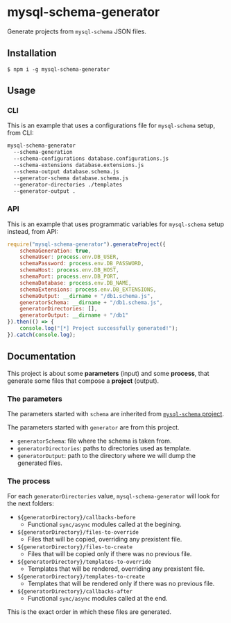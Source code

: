 # mysql-schema-generator

Generate projects from `mysql-schema` JSON files. 

## Installation

`$ npm i -g mysql-schema-generator`

## Usage

### CLI

This is an example that uses a configurations file for `mysql-schema` setup, from CLI:

```sh
mysql-schema-generator
  --schema-generation
  --schema-configurations database.configurations.js
  --schema-extensions database.extensions.js
  --schema-output database.schema.js
  --generator-schema database.schema.js
  --generator-directories ./templates
  --generator-output .
```

### API

This is an example that uses programmatic variables for `mysql-schema` setup instead, from API:

```js
require("mysql-schema-generator").generateProject({
	schemaGeneration: true,
	schemaUser: process.env.DB_USER,
	schemaPassword: process.env.DB_PASSWORD,
	schemaHost: process.env.DB_HOST,
	schemaPort: process.env.DB_PORT,
	schemaDatabase: process.env.DB_NAME,
	schemaExtensions: process.env.DB_EXTENSIONS,
	schemaOutput: __dirname + "/db1.schema.js",
	generatorSchema: __dirname + "/db1.schema.js",
	generatorDirectories: [],
	generatorOutput: __dirname + "/db1"
}).then(() => {
	console.log("[*] Project successfully generated!");
}).catch(console.log);
```

## Documentation

This project is about some **parameters** (input) and some **process**, that generate some files that compose a **project** (output).

### The parameters

The parameters started with `schema` are inherited from [`mysql-schema` project](#).

The parameters started with `generator` are from this project.

  - `generatorSchema`: file where the schema is taken from.
  - `generatorDirectories`: paths to directories used as template.
  - `generatorOutput`: path to the directory where we will dump the generated files.

### The process

For each `generatorDirectories` value, `mysql-schema-generator` will look for the next folders:

 - `${generatorDirectory}/callbacks-before`
    - Functional `sync/async` modules called at the begining.
 - `${generatorDirectory}/files-to-override`
    - Files that will be copied, overriding any prexistent file.
 - `${generatorDirectory}/files-to-create`
    - Files that will be copied only if there was no previous file.
 - `${generatorDirectory}/templates-to-override`
    - Templates that will be rendered, overriding any prexistent file.
 - `${generatorDirectory}/templates-to-create`
    - Templates that will be rendered only if there was no previous file.
 - `${generatorDirectory}/callbacks-after`
    - Functional `sync/async` modules called at the end.

This is the exact order in which these files are generated.

